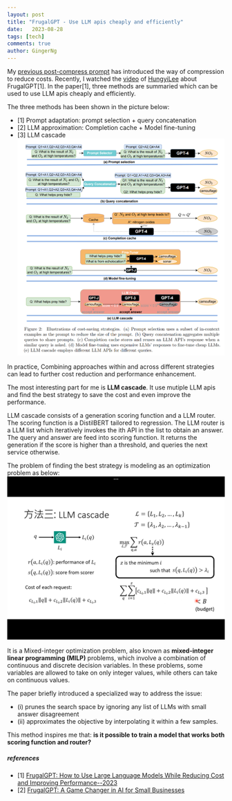 ```yaml
---
layout: post
title: "FrugalGPT - Use LLM apis cheaply and efficiently"
date:   2023-08-28
tags: [tech]
comments: true
author: GingerNg
---
```


My [previous post-compress prompt](https://blog.morethan.eu.org/compress_prompt/) has introduced the way of compression to reduce costs. Recently, I watched the [video](https://www.youtube.com/watch?v=vxxPtDCb9Go) of [HungyiLee](https://twitter.com/HungyiLee2) about FrugalGPT[1]. In the paper[1], three methods are summaried which can be used to use LLM apis cheaply and efficiently.

The three methods has been shown in the picture below:
- [1] Prompt adaptation: prompt selection + query concatenation
- [2] LLM approximation: Completion cache + Model fine-tuning
- [3] LLM cascade
![cost-saving strategies](https://github.com/GingerNg/gingerng.github.io/blob/master/images/FrugalGPT.png?raw=true)

In practice, Combining approaches within and across different strategies can lead to further cost reduction and performance enhancement.

The most interesting part for me is **LLM cascade**. It use mutiple LLM apis and find the best strategy to save the cost and even improve the performance.

LLM cascade consists of a generation scoring function and a LLM router. The scoring function is a DistilBERT tailored to regression. The LLM router is a LLM list which iteratively invokes the ith API in the list to obtain an answer. The query and answer are feed into scoring function. It returns the generation if the score is higher than a threshold, and queries the next service otherwise.

The problem of finding the best strategy is modeling as an optimization problem as below:
![LLM-cascade](https://github.com/GingerNg/gingerng.github.io/blob/master/images/LLM-cascade.PNG?raw=true)

It is a Mixed-integer optimization problem, also known as **mixed-integer linear programming (MILP)** problems, which involve a combination of continuous and discrete decision variables. In these problems, some variables are allowed to take on only integer values, while others can take on continuous values.

The paper briefly introduced a specialized way to address the issue:
- (i) prunes the search space by ignoring any list of LLMs with small answer disagreement
- (ii) approximates the objective by interpolating it within a few samples.

This method inspires me that: **is it possible to train a model that works both scoring function and router?**

##### references
- [1] [FrugalGPT: How to Use Large Language Models While Reducing Cost and Improving Performance--2023](https://arxiv.org/pdf/2305.05176.pdf)
- [2] [FrugalGPT: A Game Changer in AI for Small Businesses](https://medium.com/@ronnyh/frugalgpt-a-game-changer-in-ai-for-small-businesses-d8d385cb13d)